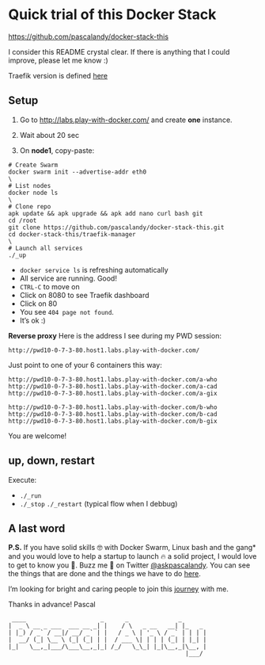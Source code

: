 # Quick trial of this Docker Stack

https://github.com/pascalandy/docker-stack-this

I consider this README crystal clear. If there is anything that I could improve, please let me know :)

Traefik version is defined [here](https://github.com/pascalandy/docker-stack-this/blob/master/traefik-manager/proxy.yml#L6)

## Setup

1. Go to http://labs.play-with-docker.com/ and create **one** instance.
2. Wait about 20 sec

3. On **node1**, copy-paste:

```
# Create Swarm
docker swarm init --advertise-addr eth0
\
# List nodes
docker node ls
\
# Clone repo
apk update && apk upgrade && apk add nano curl bash git
cd /root
git clone https://github.com/pascalandy/docker-stack-this.git
cd docker-stack-this/traefik-manager
\
# Launch all services
./_up
```

- `docker service ls` is refreshing automatically
- All service are running. Good!
- `CTRL-C` to move on
- Click on 8080 to see Traefik dashboard
- Click on 80
- You see `404 page not found`.
- It’s ok :)

**Reverse proxy**
Here is the address I see during my PWD session:

```
http://pwd10-0-7-3-80.host1.labs.play-with-docker.com/
```

Just point to one of your 6 containers this way:

```
http://pwd10-0-7-3-80.host1.labs.play-with-docker.com/a-who
http://pwd10-0-7-3-80.host1.labs.play-with-docker.com/a-cad
http://pwd10-0-7-3-80.host1.labs.play-with-docker.com/a-gix

http://pwd10-0-7-3-80.host1.labs.play-with-docker.com/b-who
http://pwd10-0-7-3-80.host1.labs.play-with-docker.com/b-cad
http://pwd10-0-7-3-80.host1.labs.play-with-docker.com/b-gix
```

You are welcome!

## up, down, restart

Execute:
- `./_run`
- `./_stop`
`./_restart` (typical flow when I debbug)

## A last word

**P.S.** If you have solid skills 🤓 with Docker Swarm, Linux bash and the gang* and you would love to help a startup to launch 🔥 a solid project, I would love to get to know you 🍻. Buzz me 👋 on Twitter [@askpascalandy](https://twitter.com/askpascalandy). You can see the things that are done and the things we have to do [here](http://firepress.org/blog/technical-challenges-we-are-facing-now/).

I’m looking for bright and caring people to join this [journey](http://firepress.org/blog/tag/from-the-heart/) with me.

Thanks in advance!
Pascal

```
 ____                     _      _              _
|  _ \ __ _ ___  ___ __ _| |    / \   _ __   __| |_   _
| |_) / _` / __|/ __/ _` | |   / _ \ | '_ \ / _` | | | |
|  __/ (_| \__ \ (_| (_| | |  / ___ \| | | | (_| | |_| |
|_|   \__,_|___/\___\__,_|_| /_/   \_\_| |_|\__,_|\__, |
                                                  |___/
```

